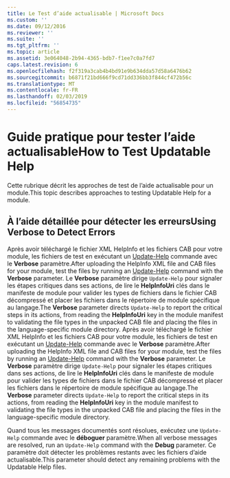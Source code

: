 ```yaml
---
title: Le Test d’aide actualisable | Microsoft Docs
ms.custom: ''
ms.date: 09/12/2016
ms.reviewer: ''
ms.suite: ''
ms.tgt_pltfrm: ''
ms.topic: article
ms.assetid: 3e064048-2b94-4365-bdb7-f1ee7c0a7fd7
caps.latest.revision: 6
ms.openlocfilehash: f2f319a3cab4b4bd91e9b634dda57d58a6476b62
ms.sourcegitcommit: b6871f21bd666f9cd71dd336bb3f844cf472b56c
ms.translationtype: MT
ms.contentlocale: fr-FR
ms.lasthandoff: 02/03/2019
ms.locfileid: "56854735"
---
```

# <a name="how-to-test-updatable-help"></a><span data-ttu-id="1326a-102">Guide pratique pour tester l’aide actualisable</span><span class="sxs-lookup"><span data-stu-id="1326a-102">How to Test Updatable Help</span></span>

<span data-ttu-id="1326a-103">Cette rubrique décrit les approches de test de l’aide actualisable pour un module.</span><span class="sxs-lookup"><span data-stu-id="1326a-103">This topic describes approaches to testing Updatable Help for a module.</span></span>

## <a name="using-verbose-to-detect-errors"></a><span data-ttu-id="1326a-104">À l’aide détaillée pour détecter les erreurs</span><span class="sxs-lookup"><span data-stu-id="1326a-104">Using Verbose to Detect Errors</span></span>

<span data-ttu-id="1326a-105">Après avoir téléchargé le fichier XML HelpInfo et les fichiers CAB pour votre module, les fichiers de test en exécutant un [Update-Help](/powershell/module/Microsoft.PowerShell.Core/Update-Help) commande avec le **Verbose** paramètre.</span><span class="sxs-lookup"><span data-stu-id="1326a-105">After uploading the HelpInfo XML file and CAB files for your module, test the files by running an [Update-Help](/powershell/module/Microsoft.PowerShell.Core/Update-Help) command with the **Verbose** parameter.</span></span> <span data-ttu-id="1326a-106">Le **Verbose** paramètre dirige `Update-Help` pour signaler les étapes critiques dans ses actions, de lire le **HelpInfoUri** clés dans le manifeste de module pour valider les types de fichiers dans le fichier CAB décompressé et placer les fichiers dans le répertoire de module spécifique au langage.</span><span class="sxs-lookup"><span data-stu-id="1326a-106">The **Verbose** parameter directs `Update-Help` to report the critical steps in its actions, from reading the **HelpInfoUri** key in the module manifest to validating the file types in the unpacked CAB file and placing the files in the language-specific module directory.</span></span>
<span data-ttu-id="1326a-107">Après avoir téléchargé le fichier XML HelpInfo et les fichiers CAB pour votre module, les fichiers de test en exécutant un [Update-Help](/powershell/module/Microsoft.PowerShell.Core/Update-Help) commande avec le **Verbose** paramètre.</span><span class="sxs-lookup"><span data-stu-id="1326a-107">After uploading the HelpInfo XML file and CAB files for your module, test the files by running an [Update-Help](/powershell/module/Microsoft.PowerShell.Core/Update-Help) command with the **Verbose** parameter.</span></span> <span data-ttu-id="1326a-108">Le **Verbose** paramètre dirige `Update-Help` pour signaler les étapes critiques dans ses actions, de lire le **HelpInfoUri** clés dans le manifeste de module pour valider les types de fichiers dans le fichier CAB décompressé et placer les fichiers dans le répertoire de module spécifique au langage.</span><span class="sxs-lookup"><span data-stu-id="1326a-108">The **Verbose** parameter directs `Update-Help` to report the critical steps in its actions, from reading the **HelpInfoUri** key in the module manifest to validating the file types in the unpacked CAB file and placing the files in the language-specific module directory.</span></span>

<span data-ttu-id="1326a-109">Quand tous les messages documentés sont résolues, exécutez une `Update-Help` commande avec le **déboguer** paramètre.</span><span class="sxs-lookup"><span data-stu-id="1326a-109">When all verbose messages are resolved, run an `Update-Help` command with the **Debug** parameter.</span></span> <span data-ttu-id="1326a-110">Ce paramètre doit détecter les problèmes restants avec les fichiers d’aide actualisable.</span><span class="sxs-lookup"><span data-stu-id="1326a-110">This parameter should detect any remaining problems with the Updatable Help files.</span></span>